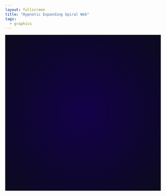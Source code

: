 ```yaml
---
layout: fullscreen
title: "Hypnotic Expanding Spiral Web"
tags:
  - graphics
---
```


<style>
canvas {
    background: radial-gradient(ellipse at center, #14014a 0%, #0b0a1e 100%);
    display: block;
    margin: 0 auto;
    border: 1px solid #222;
}
</style>
<canvas id="canvas" width="700" height="700"></canvas>
<script>
const canvas = document.getElementById('canvas');
const ctx = canvas.getContext('2d');
const w = canvas.width;
const h = canvas.height;

// Utility
function lerp(a, b, t) {
    return a + (b - a) * t;
}
function hsla(h, s, l, a=1) {
    return `hsla(${h},${s}%,${l}%,${a})`;
}

const params = {
    arms: 9,
    spiralLayers: 18,
    spiralSpacing: 24,
    dotsPerLayer: 80,
    trail: 0.13 // controls afterimage
};
let t = 0;

// Main Animation
function draw() {
    // Faint afterimage for trailing effect
    ctx.globalAlpha = params.trail;
    ctx.fillStyle = "#0a0623";
    ctx.fillRect(0,0,w,h);
    ctx.globalAlpha = 1;

    ctx.save();
    ctx.translate(w/2, h/2);

    // Dynamic variables
    const baseRot = Math.sin(t*0.003)*0.1 + t*0.003; // slow rotation + sway

    // Draw spiral web
    for (let layer = 1; layer <= params.spiralLayers; layer++) {
        const r = layer * params.spiralSpacing + Math.sin(t*0.007 + layer)*18;
        const spiralPhase = t*0.0025 + layer * 0.23;
        for (let k = 0; k < params.dotsPerLayer; k++) {
            const angle = k * 2*Math.PI / params.dotsPerLayer + baseRot + spiralPhase*layer*0.05;
            // Drift makes the web wriggle slightly
            const drift = Math.sin(t*0.01 + angle*params.arms + layer)*Math.cos(t*0.008 + k*0.17);
            const rr = r + drift * 7;
            const x = Math.cos(angle) * rr;
            const y = Math.sin(angle) * rr;

            // Trails for each arm
            if (layer > 1 && k % (params.dotsPerLayer/params.arms) < 1) {
                // Connect to previous layer (radial arms)
                const prevAngle = angle - 0.011 + Math.sin(layer)*0.011;
                const px = Math.cos(prevAngle) * (rr-params.spiralSpacing);
                const py = Math.sin(prevAngle) * (rr-params.spiralSpacing);

                ctx.lineWidth = 2.5 + Math.sin(t*0.013 + layer)*0.5;
                // Colorful arms
                let hue = 220 + ((k/params.dotsPerLayer)*360 + t*0.21 + layer*13) % 360;
                let light = 60 + Math.sin(layer*0.3 + t*0.004) * 7;
                ctx.strokeStyle = hsla(hue, 75, light, 0.45 + 0.2*Math.sin(t*0.01+layer));
                ctx.beginPath();
                ctx.moveTo(x, y);
                ctx.lineTo(px, py);
                ctx.stroke();
            }

            // Spiral connections
            if (k > 0) {
                // Connect to previous dot in layer (spiral threads)
                const prevAngle2 = (k-1) * 2*Math.PI / params.dotsPerLayer + baseRot + spiralPhase*layer*0.05;
                const dx = Math.cos(prevAngle2) * rr;
                const dy = Math.sin(prevAngle2) * rr;
                ctx.lineWidth = 1.1 + Math.sin(t*0.01+layer)*0.5;
                let hue2 = (60 + (layer*38 + t*0.23 + k*2)) % 360;
                ctx.strokeStyle = hsla(hue2, 95, 76, 0.2 + 0.13*Math.sin(layer+angle+t*0.015));
                ctx.beginPath();
                ctx.moveTo(x, y);
                ctx.lineTo(dx, dy);
                ctx.stroke();
            }

            // Pulsating orb at intersection
            ctx.save();
            let orbSize = lerp(0.8,3.8, Math.abs(Math.sin(t*0.008+layer*0.41 + k*0.02))*0.92);
            ctx.beginPath();
            ctx.arc(x, y, orbSize, 0, 2*Math.PI);
            ctx.fillStyle = hsla(200+layer*7+k*1.2, 80, lerp(45,74,Math.sin(layer+k*0.14)), 0.28 + 0.08*Math.cos(t*0.01+layer));
            ctx.shadowColor = hsla(198+layer*6, 80, 56, 0.22);
            ctx.shadowBlur = 9;
            ctx.fill();
            ctx.restore();
        }
    }

    // Fractal flower at the center
    drawFractalFlower(t);

    ctx.restore();
    t += 1;
    requestAnimationFrame(draw);
}

function drawFractalFlower(tt) {
    const petals = 17;
    const R = 34 + Math.sin(tt*0.013)*6;
    ctx.save();
    ctx.globalAlpha = 0.87;
    for (let p = 0; p < petals; p++) {
        const phi = (p/petals)*Math.PI*2 + Math.cos(tt*0.0017)*0.5;
        ctx.save();
        ctx.rotate(phi + Math.sin(tt*0.002 + p)*0.1);
        // Petal color
        let baseHue = ((tt*0.14)%360 + p*24) % 360;
        ctx.fillStyle = hsla(baseHue, 80, 74, 0.38 + 0.2*Math.sin(tt*0.015+p));
        ctx.beginPath();
        ctx.moveTo(0,0);
        ctx.bezierCurveTo(R*0.2,-R*0.46, R,R*0.4, 0, R*1.35 + Math.sin(tt*0.03+p)*3.5);
        ctx.bezierCurveTo(-R,R*0.4, -R*0.2,-R*0.46, 0,0);
        ctx.closePath();
        ctx.shadowColor = hsla((baseHue+45)%360, 85, 58, 0.24);
        ctx.shadowBlur = 9;
        ctx.fill();
        ctx.restore();
    }
    // Core
    ctx.beginPath();
    ctx.arc(0,0,lerp(16,28,Math.abs(Math.sin(tt*0.016))),0,2*Math.PI);
    ctx.fillStyle = hsla(70+Math.sin(tt*0.022)*67,96,67,0.77);
    ctx.shadowColor='rgba(255,255,215,0.32)';
    ctx.shadowBlur=22;
    ctx.fill();
    ctx.restore();
}

draw();
</script>